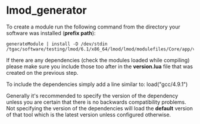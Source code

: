 # lmod_generator
To create a module run the following command from the directory your software was installed (**prefix path**):
```
generateModule | install -D /dev/stdin /tgac/software/testing/lmod/6.1/x86_64/lmod/lmod/modulefiles/Core/app/version.lua
```
If there are any dependencies (check the modules loaded while compiling) please make sure you include those too after in the __version.lua__ file that was created on the previous step.

To include the dependencies simply add a line similar to:
load("gcc/4.9.1")

Generally it's recommended to specify the version of the dependency unless you are certain that there is no backwards compatibility problems. Not specifying the version of the dependencies will load the **default** version of that tool which is the latest version unless configured otherwise.
